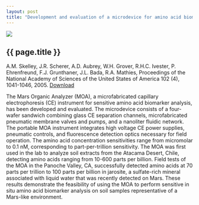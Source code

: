 ```yaml
---
layout: post
title: "Development and evaluation of a microdevice for amino acid biomarker detection and analysis on Mars"
---
```


[![](http://wgrover.com/images/mars_biomarkers.jpg)](pdfs/mars_biomarkers.pdf)

{{ page.title }}
----------------

A.M. Skelley, J.R. Scherer, A.D. Aubrey, W.H. Grover, R.H.C. Ivester, P. Ehrenfreund, F.J. Grunthaner, J.L. Bada, R.A. Mathies, Proceedings of the National Academy of Sciences of the United States of America 102 (4), 1041-1046, 2005.  [Download](pdfs/mars_biomarkers.pdf)

The Mars Organic Analyzer (MOA), a microfabricated capillary electrophoresis (CE) instrument for sensitive amino acid biomarker analysis, has been developed and evaluated. The microdevice consists of a four-wafer sandwich combining glass CE separation channels, microfabricated pneumatic membrane valves and pumps, and a nanoliter fluidic network. The portable MOA instrument integrates high voltage CE power supplies, pneumatic controls, and fluorescence detection optics necessary for field operation. The amino acid concentration sensitivities range from micromolar to 0.1 nM, corresponding to part-per-trillion sensitivity. The MOA was first used in the lab to analyze soil extracts from the Atacama Desert, Chile, detecting amino acids ranging from 10-600 parts per billion. Field tests of the MOA in the Panoche Valley, CA, successfully detected amino acids at 70 parts per trillion to 100 parts per billion in jarosite, a sulfate-rich mineral associated with liquid water that was recently detected on Mars. These results demonstrate the feasibility of using the MOA to perform sensitive in situ amino acid biomarker analysis on soil samples representative of a Mars-like environment.